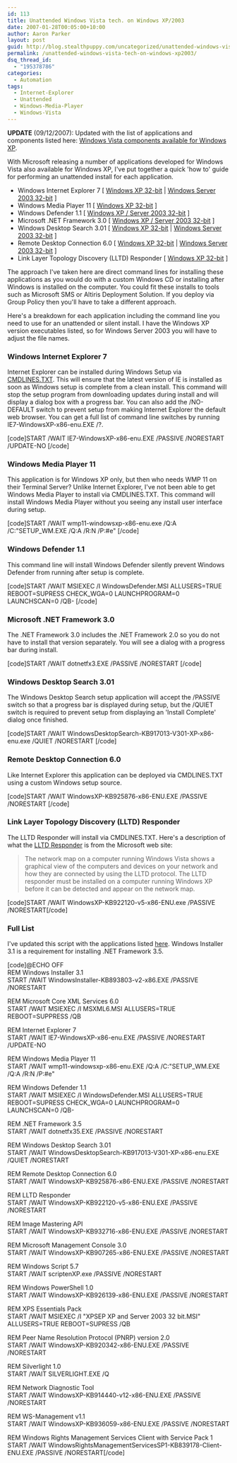 ```yaml
---
id: 113
title: Unattended Windows Vista tech. on Windows XP/2003
date: 2007-01-28T00:05:00+10:00
author: Aaron Parker
layout: post
guid: http://blog.stealthpuppy.com/uncategorized/unattended-windows-vista-tech-on-windows-xp2003
permalink: /unattended-windows-vista-tech-on-windows-xp2003/
dsq_thread_id:
  - "195378786"
categories:
  - Automation
tags:
  - Internet-Explorer
  - Unattended
  - Windows-Media-Player
  - Windows-Vista
---
```

**UPDATE** (09/12/2007): Updated with the list of applications and components listed here: [Windows Vista components available for Windows XP]({{site.baseurl}}/windows/windows-vista-components-available-for-windows-xp).

With Microsoft releasing a number of applications developed for Windows Vista also available for Windows XP, I've put together a quick 'how to' guide for performing an unattended install for each application.

  * Windows Internet Explorer 7 [ [Windows XP 32-bit](http://download.microsoft.com/download/3/8/8/38889dc1-848c-4bf2-8335-86c573ad86d9/IE7-WindowsXP-x86-enu.exe) | [Windows Server 2003 32-bit](http://download.microsoft.com/download/d/1/3/d1346f12-f3a0-4ac6-8f5c-2bea2a184957/IE7-WindowsServer2003-x86-enu.exe) ]
  * Windows Media Player 11 [ [Windows XP 32-bit](http://download.microsoft.com/download/0/9/5/0953e553-3bb6-44b1-8973-106f1b7e5049/wmp11-windowsxp-x86-enu.exe) ]
  * Windows Defender 1.1 [ [Windows XP / Server 2003 32-bit](http://download.microsoft.com/download/e/d/0/ed099d5e-dc60-4740-8747-1c72f053b800/WindowsDefender.msi) ]
  * Microsoft .NET Framework 3.0 [ [Windows XP / Server 2003 32-bit](http://go.microsoft.com/fwlink/?LinkId=70848) ]
  * Windows Desktop Search 3.01 [ [Windows XP 32-bit](http://www.microsoft.com/downloads/info.aspx?na=90&p=&SrcDisplayLang=en&SrcCategoryId=&SrcFamilyId=738fc2de-49b9-4e69-9227-2206277ab7c9&u=http%3a%2f%2fdownload.microsoft.com%2fdownload%2f9%2fb%2fd%2f9bd9c91f-7a74-4084-9198-49d2cfab7947%2fWindowsDesktopSearch-KB917013-V301-XP-x86-enu.exe) | [Windows Server 2003 32-bit](http://www.microsoft.com/downloads/info.aspx?na=90&p=&SrcDisplayLang=en&SrcCategoryId=&SrcFamilyId=0e0423b4-d396-4986-a1bb-793122fcc65d&u=http%3a%2f%2fdownload.microsoft.com%2fdownload%2fa%2f9%2f0%2fa904410d-f3ed-4422-97b3-f5cff7c1eecc%2fWindowsDesktopSearch-KB917013-V301-Srv2K3-x86-enu.exe) ]
  * Remote Desktop Connection 6.0 [ [Windows XP 32-bit](http://download.microsoft.com/download/7/0/9/709358f0-4d6e-4d0d-bd41-9dde83446fed/WindowsXP-KB925876-x86-ENU.exe) | [Windows Server 2003 32-bit](http://download.microsoft.com/download/8/8/7/8879aabf-6352-4ffe-a65a-11b3f70eb6eb/WindowsServer2003-KB925876-x86-ENU.exe) ]
  * Link Layer Topology Discovery (LLTD) Responder [ [Windows XP 32-bit](http://download.microsoft.com/download/0/5/f/05fc30db-e7af-4488-a3a8-23999328e4bd/WindowsXP-KB922120-v5-x86-ENU.exe) ]

The approach I've taken here are direct command lines for installing these applications as you would do with a custom Windows CD or installing after Windows is installed on the computer. You could fit these installs to tools such as Microsoft SMS or Altiris Deployment Solution. If you deploy via Group Policy then you'll have to take a different approach.

Here's a breakdown for each application including the command line you need to use for an unattended or silent install. I have the Windows XP version executables listed, so for Windows Server 2003 you will have to adjust the file names.

### Windows Internet Explorer 7

Internet Explorer can be installed during Windows Setup via [CMDLINES.TXT](http://www.microsoft.com/technet/technetmag/issues/2006/05/TechniquesForSimp/default.aspx). This will ensure that the latest version of IE is installed as soon as Windows setup is complete from a clean install. This command will stop the setup program from downloading updates during install and will display a dialog box with a progress bar. You can also add the /NO-DEFAULT switch to prevent setup from making Internet Explorer the default web browser. You can get a full list of command line switches by running IE7-WindowsXP-x86-enu.EXE /?.

[code]START /WAIT IE7-WindowsXP-x86-enu.EXE /PASSIVE /NORESTART /UPDATE-NO [/code]

### Windows Media Player 11

This application is for Windows XP only, but then who needs WMP 11 on their Terminal Server? Unlike Internet Explorer, I've not been able to get Windows Media Player to install via CMDLINES.TXT. This command will install Windows Media Player without you seeing any install user interface during setup.

[code]START /WAIT wmp11-windowsxp-x86-enu.exe /Q:A /C:"SETUP_WM.EXE /Q:A /R:N /P:#e" [/code]

### Windows Defender 1.1

This command line will install Windows Defender silently prevent Windows Defender from running after setup is complete.

[code]START /WAIT MSIEXEC /I WindowsDefender.MSI ALLUSERS=TRUE REBOOT=SUPRESS CHECK_WGA=0 LAUNCHPROGRAM=0 LAUNCHSCAN=0 /QB- [/code]

### Microsoft .NET Framework 3.0

The .NET Framework 3.0 includes the .NET Framework 2.0 so you do not have to install that version separately. You will see a dialog with a progress bar during install.

[code]START /WAIT dotnetfx3.EXE /PASSIVE /NORESTART [/code]

### Windows Desktop Search 3.01

The Windows Desktop Search setup application will accept the /PASSIVE switch so that a progress bar is displayed during setup, but the /QUIET switch is required to prevent setup from displaying an 'Install Complete' dialog once finished.

[code]START /WAIT WindowsDesktopSearch-KB917013-V301-XP-x86-enu.exe /QUIET /NORESTART [/code]

### Remote Desktop Connection 6.0

Like Internet Explorer this application can be deployed via CMDLINES.TXT using a custom Windows setup source.

[code]START /WAIT WindowsXP-KB925876-x86-ENU.EXE /PASSIVE /NORESTART [/code]

### Link Layer Topology Discovery (LLTD) Responder

The LLTD Responder will install via CMDLINES.TXT. Here's a description of what the [LLTD Responder](http://support.microsoft.com/?kbid=922120) is from the Microsoft web site:

> The network map on a computer running Windows Vista shows a graphical view of the computers and devices on your network and how they are connected by using the LLTD protocol. The LLTD responder must be installed on a computer running Windows XP before it can be detected and appear on the network map.

[code]START /WAIT WindowsXP-KB922120-v5-x86-ENU.exe /PASSIVE /NORESTART[/code]

### Full List

I've updated this script with the applications listed [here]({{site.baseurl}}/windows/windows-vista-components-available-for-windows-xp). Windows Installer 3.1 is a requirement for installing .NET Framework 3.5.

[code]@ECHO OFF  
REM Windows Installer 3.1  
START /WAIT WindowsInstaller-KB893803-v2-x86.EXE /PASSIVE /NORESTART

REM Microsoft Core XML Services 6.0  
START /WAIT MSIEXEC /I MSXML6.MSI ALLUSERS=TRUE REBOOT=SUPPRESS /QB

REM Internet Explorer 7  
START /WAIT IE7-WindowsXP-x86-enu.EXE /PASSIVE /NORESTART /UPDATE-NO

REM Windows Media Player 11  
START /WAIT wmp11-windowsxp-x86-enu.EXE /Q:A /C:"SETUP_WM.EXE /Q:A /R:N /P:#e"

REM Windows Defender 1.1  
START /WAIT MSIEXEC /I WindowsDefender.MSI ALLUSERS=TRUE REBOOT=SUPRESS CHECK_WGA=0 LAUNCHPROGRAM=0 LAUNCHSCAN=0 /QB-

REM .NET Framework 3.5  
START /WAIT dotnetfx35.EXE /PASSIVE /NORESTART

REM Windows Desktop Search 3.01  
START /WAIT WindowsDesktopSearch-KB917013-V301-XP-x86-enu.EXE /QUIET /NORESTART

REM Remote Desktop Connection 6.0  
START /WAIT WindowsXP-KB925876-x86-ENU.EXE /PASSIVE /NORESTART

REM LLTD Responder  
START /WAIT WindowsXP-KB922120-v5-x86-ENU.EXE /PASSIVE /NORESTART

REM Image Mastering API  
START /WAIT WindowsXP-KB932716-x86-ENU.EXE /PASSIVE /NORESTART

REM Microsoft Management Console 3.0  
START /WAIT WindowsXP-KB907265-x86-ENU.EXE /PASSIVE /NORESTART

REM Windows Script 5.7  
START /WAIT scriptenXP.exe /PASSIVE /NORESTART

REM Windows PowerShell 1.0  
START /WAIT WindowsXP-KB926139-x86-ENU.EXE /PASSIVE /NORESTART

REM XPS Essentials Pack  
START /WAIT MSIEXEC /I "XPSEP XP and Server 2003 32 bit.MSI" ALLUSERS=TRUE REBOOT=SUPRESS /QB

REM Peer Name Resolution Protocol (PNRP) version 2.0  
START /WAIT WindowsXP-KB920342-x86-ENU.EXE /PASSIVE /NORESTART

REM Silverlight 1.0  
START /WAIT SILVERLIGHT.EXE /Q

REM Network Diagnostic Tool  
START /WAIT WindowsXP-KB914440-v12-x86-ENU.EXE /PASSIVE /NORESTART

REM WS-Management v1.1  
START /WAIT WindowsXP-KB936059-x86-ENU.EXE /PASSIVE /NORESTART

REM Windows Rights Management Services Client with Service Pack 1  
START /WAIT WindowsRightsManagementServicesSP1-KB839178-Client-ENU.EXE /PASSIVE /NORESTART[/code]